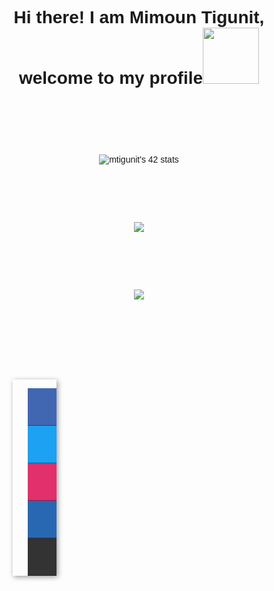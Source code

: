 
<h1><p align="center">Hi there! I am Mimoun Tigunit, welcome to my profile<img src="https://i.pinimg.com/originals/9d/d1/3c/9dd13c7c9f1641ddf4d994274ba19f97.gif" width="90px"/> </h1></p>
<br><br><br><br>
<p align="center">
	<a href="https://github.com/oakoudad/badge42"><img src="https://badge.mediaplus.ma/binary/mtigunit" alt="mtigunit's 42 stats" /></a> 
</p>

<br><br><br><br>
<p align="center">
	<img src="https://github-readme-stats.vercel.app/api?username=mtigunit&show_icons=true&theme=holi" />
</p>

<br><br><br><br>
<p align="center">
	<img src="https://github-readme-stats.vercel.app/api/top-langs?username=mtigunit&show_icons=true&locale=en&theme=holi&"/>
</p>
<br><br><br><br>


<!-- <summary><h2 align="center">Contact:</h2></summary> -->


<link rel="stylesheet" href="https://cdnjs.cloudflare.com/ajax/libs/font-awesome/5.15.3/css/all.min.css"/>
<style media="screen">
@import url('https://fonts.googleapis.com/css?family=Montserrat:600&display=swap');
*{
  margin: 0;
  padding: 0;
  list-style: none;
  text-decoration: none;
  box-sizing: border-box;
}
body{
  font-family: sans-serif;
  background-position: center;
  background-size: cover;
  height: 100vh;
}
nav{
  position: fixed;
  width: 70px;
  margin-top: 50px;
  transition: all 0.3s linear;
  box-shadow: 2px 2px 8px 0px rgba(0,0,0,.4);
}
nav li{
  height: 60px;
  position:relative;
}
nav li a{
  color: white;
  display: block;
  height: 100%;
  width: 100%;
  line-height: 60px;
  padding-left:25%;
  border-bottom: 1px solid rgba(0,0,0,.4);
  transition: all .3s linear;
}
nav li:nth-child(1) a{
  background: #4267B2;
}
nav li:nth-child(2) a{
  background: #1DA1F2;
}
nav li:nth-child(3) a{
  background: #E1306C;
}
nav li:nth-child(4) a{
  background: #2867B2;
}
nav li:nth-child(5) a{
  background: #333;
}
nav li:nth-child(6) a{
  background: #ff0000;
}
nav li a i{
  position:absolute;
  top: 17px;
  left: 20px;
  font-size: 27px;
}
ul li a span{
  display: none;
  font-weight: bold;
  letter-spacing: 1px;
  text-transform: uppercase;
}
a:hover {
  z-index:1;
  width: 200px;
}
ul li:hover a span{
  padding-left: 30%;
  display: block;
}
</style>
<nav>
	<ul>
	<li><a href="https://www.facebook.com/mimoun.tigunit/" target="_blanck"><i class="fab fa-facebook-f"></i><span>Facebook</span></a></li>
	<li><a href="https://twitter.com/mtigunit" target="_blanck"><i class="fab fa-twitter"></i><span>Twitter</span></a></li>
	<li><a href="https://www.instagram.com/mimoun_tg/" target="_blanck"><i class="fab fa-instagram"></i><span>Instagram</span></a></li>
	<li><a href="https://www.linkedin.com/in/mimoun-tigunit-60142924b/" target="_blanck"><i class="fab fa-linkedin-in"></i><span>Linkedin</span></a></li>
	<li><a href="https://github.com/Mtigunit" target="_blanck"><i class="fab fa-github"></i><span>Github</span></a></li>
	</ul>
</nav>

